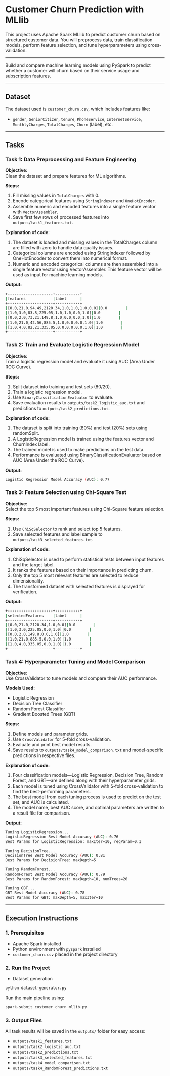 # Customer Churn Prediction with MLlib

This project uses Apache Spark MLlib to predict customer churn based on structured customer data. You will preprocess data, train classification models, perform feature selection, and tune hyperparameters using cross-validation.

---

Build and compare machine learning models using PySpark to predict whether a customer will churn based on their service usage and subscription features.

---

## Dataset

The dataset used is `customer_churn.csv`, which includes features like:

- `gender`, `SeniorCitizen`, `tenure`, `PhoneService`, `InternetService`, `MonthlyCharges`, `TotalCharges`, `Churn` (label), etc.

---

## Tasks

### Task 1: Data Preprocessing and Feature Engineering

**Objective:**  
Clean the dataset and prepare features for ML algorithms.

**Steps:**
1. Fill missing values in `TotalCharges` with 0.
2. Encode categorical features using `StringIndexer` and `OneHotEncoder`.
3. Assemble numeric and encoded features into a single feature vector with `VectorAssembler`.
4. Save first few rows of processed features into `outputs/task1_features.txt`.

**Explanation of code:**
1. The dataset is loaded and missing values in the TotalCharges column are filled with zero to handle data quality issues.
2. Categorical columns are encoded using StringIndexer followed by OneHotEncoder to convert them into numerical format.
3. Numeric and encoded categorical columns are then assembled into a single feature vector using VectorAssembler.
This feature vector will be used as input for machine learning models.

**Output:**
```bash
+--------------------+-----------+
|features            |label      |
+--------------------+-----------+
|[0.0,21.0,94.49,2120.34,1.0,1.0,1.0,0.0]|0.0        |
|[1.0,3.0,83.8,225.05,1.0,1.0,0.0,1.0]|0.0        |
|[0.0,2.0,73.21,149.8,1.0,0.0,0.0,1.0]|1.0        |
|[1.0,21.0,42.56,885.5,1.0,0.0,0.0,1.0]|1.0        |
|[1.0,4.0,82.21,335.05,0.0,0.0,0.0,1.0]|1.0        |
+--------------------+-----------+
```
### Task 2: Train and Evaluate Logistic Regression Model

**Objective:**  
Train a logistic regression model and evaluate it using AUC (Area Under ROC Curve).

**Steps:**
1. Split dataset into training and test sets (80/20).
2. Train a logistic regression model.
3. Use `BinaryClassificationEvaluator` to evaluate.
4. Save evaluation results to `outputs/task2_logistic_auc.txt` and predictions to `outputs/task2_predictions.txt`.

**Explanation of code:**
1. The dataset is split into training (80%) and test (20%) sets using randomSplit.
2. A LogisticRegression model is trained using the features vector and ChurnIndex label.
3. The trained model is used to make predictions on the test data.
4. Performance is evaluated using BinaryClassificationEvaluator based on AUC (Area Under the ROC Curve).

**Output:**
```bash
Logistic Regression Model Accuracy (AUC): 0.77
```
### Task 3: Feature Selection using Chi-Square Test

**Objective:**  
Select the top 5 most important features using Chi-Square feature selection.

**Steps:**
1. Use `ChiSqSelector` to rank and select top 5 features.
2. Save selected features and label sample to `outputs/task3_selected_features.txt`.

**Explanation of code:**
1. ChiSqSelector is used to perform statistical tests between input features and the target label.
2. It ranks the features based on their importance in predicting churn.
3. Only the top 5 most relevant features are selected to reduce dimensionality.
4. The transformed dataset with selected features is displayed for verification.

**Output:**
```bash
+--------------------+-----------+
|selectedFeatures    |label      |
+--------------------+-----------+
|[0.0,21.0,2120.34,1.0,0.0]|0.0        |
|[1.0,3.0,225.05,0.0,1.0]|0.0        |
|[0.0,2.0,149.8,0.0,1.0]|1.0        |
|[1.0,21.0,885.5,0.0,1.0]|1.0        |
|[1.0,4.0,335.05,0.0,1.0]|1.0        |
+--------------------+-----------+
```
### Task 4: Hyperparameter Tuning and Model Comparison

**Objective:**  
Use CrossValidator to tune models and compare their AUC performance.

**Models Used:**
- Logistic Regression
- Decision Tree Classifier
- Random Forest Classifier
- Gradient Boosted Trees (GBT)

**Steps:**
1. Define models and parameter grids.
2. Use `CrossValidator` for 5-fold cross-validation.
3. Evaluate and print best model results.
4. Save results to `outputs/task4_model_comparison.txt` and model-specific predictions in respective files.

**Explanation of code:**
1. Four classification models—Logistic Regression, Decision Tree, Random Forest, and GBT—are defined along with their hyperparameter grids.
2. Each model is tuned using CrossValidator with 5-fold cross-validation to find the best-performing parameters.
3. The best model from each tuning process is used to predict on the test set, and AUC is calculated.
4. The model name, best AUC score, and optimal parameters are written to a result file for comparison.

**Output:**
```bash
Tuning LogisticRegression...
LogisticRegression Best Model Accuracy (AUC): 0.76
Best Params for LogisticRegression: maxIter=10, regParam=0.1

Tuning DecisionTree...
DecisionTree Best Model Accuracy (AUC): 0.81
Best Params for DecisionTree: maxDepth=5

Tuning RandomForest...
RandomForest Best Model Accuracy (AUC): 0.79
Best Params for RandomForest: maxDepth=10, numTrees=20

Tuning GBT...
GBT Best Model Accuracy (AUC): 0.78
Best Params for GBT: maxDepth=5, maxIter=10

```
---

## Execution Instructions

### 1. Prerequisites
- Apache Spark installed
- Python environment with `pyspark` installed
- `customer_churn.csv` placed in the project directory

### 2. Run the Project
- Dataset generation
```bash
python dataset-generator.py
```

Run the main pipeline using:
```bash
spark-submit customer_churn_mllib.py
```

### 3. Output Files
All task results will be saved in the `outputs/` folder for easy access:
- `outputs/task1_features.txt`
- `outputs/task2_logistic_auc.txt`
- `outputs/task2_predictions.txt`
- `outputs/task3_selected_features.txt`
- `outputs/task4_model_comparison.txt`
- `outputs/task4_RandomForest_predictions.txt`
